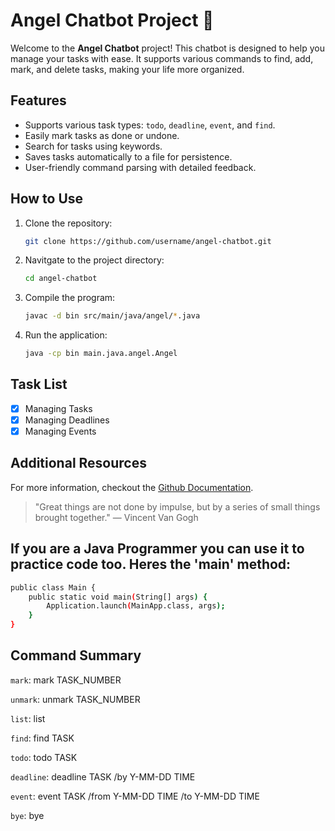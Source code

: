 # Angel Chatbot Project 🚀

Welcome to the **Angel Chatbot** project! This chatbot is designed to help you manage your tasks with ease. It supports various commands to find, add, mark, and delete tasks, making your life more organized.

## Features

- Supports various task types: `todo`, `deadline`, `event`, and `find`.
- Easily mark tasks as done or undone.
- Search for tasks using keywords.
- Saves tasks automatically to a file for persistence.
- User-friendly command parsing with detailed feedback.

## How to Use

1. Clone the repository:
   ```bash
   git clone https://github.com/username/angel-chatbot.git
   ```

2. Navitgate to the project directory:
   ```bash
   cd angel-chatbot
   ```

3. Compile the program:
   ```bash 
   javac -d bin src/main/java/angel/*.java
   ```

4. Run the application:
   ```bash 
   java -cp bin main.java.angel.Angel
   ```

## Task List

- [x] Managing Tasks
- [x] Managing Deadlines
- [x] Managing Events

## Additional Resources
For more information, checkout the [Github Documentation](https://docs.github.com/en).
> "Great things are not done by impulse, but by a series of small things brought together." — Vincent Van Gogh

## If you are a Java Programmer you can use it to practice code too. Heres the 'main' method:
```bash
public class Main {
    public static void main(String[] args) {
        Application.launch(MainApp.class, args);
    }
}
```
## Command Summary
`mark`: mark TASK_NUMBER

`unmark`: unmark TASK_NUMBER

`list`: list

`find`: find TASK

`todo`: todo TASK

`deadline`: deadline TASK /by Y-MM-DD TIME

`event`: event TASK /from Y-MM-DD TIME /to Y-MM-DD TIME

`bye`: bye